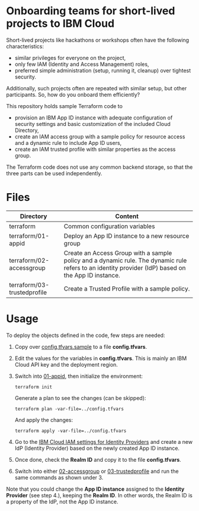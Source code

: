 # Onboarding teams for short-lived projects to IBM Cloud

Short-lived projects like hackathons or workshops often have the following characteristics:
- similar privileges for everyone on the project,
- only few IAM (Identity and Access Management) roles, 
- preferred simple administration (setup, running it, cleanup) over tightest security.

Additionally, such projects often are repeated with similar setup, but other participants. So, how do you onboard them efficiently?

This repository holds sample Terraform code to
- provision an IBM App ID instance with adequate configuration of security settings and basic customization of the included Cloud Directory,
- create an IAM access group with a sample policy for resource access and a dynamic rule to include App ID users,
- create an IAM trusted profile with similar properties as the access group.

The Terraform code does not use any common backend storage, so that the three parts can be used independently.


# Files

| Directory                   | Content |
|-----------------------------|----------|
|terraform                    | Common configuration variables|
|terraform/01-appid           | Deploy an App ID instance to a new resource group |
|terraform/02-accessgroup     | Create an Access Group with a sample policy and a dynamic rule. The dynamic rule refers to an identity provider (IdP) based on the App ID instance. |
|terraform/03-trustedprofile  | Create a Trusted Profile with a sample policy.|

# Usage
To deploy the objects defined in the code, few steps are needed:

1. Copy over [config.tfvars.sample](terraform/config.tfvars.sample) to a file **config.tfvars**.
2. Edit the values for the variables in **config.tfvars**. This is mainly an IBM Cloud API key and the deployment region.
3. Switch into [01-appid](terraform/01-appid), then initialize the environment:
   ```
   terraform init
   ```

   Generate a plan to see the changes (can be skipped):
   ```
   terraform plan -var-file=../config.tfvars
   ```

   And apply the changes:
   ```
   terraform apply -var-file=../config.tfvars
   ```
4. Go to the [IBM Cloud IAM settings for Identity Providers](https://cloud.ibm.com/iam/identity-providers) and create a new IdP (Identity Provider) based on the newly created App ID instance.
5. Once done, check the **Realm ID** and copy it to the file **config.tfvars**.
6. Switch into either [02-accessgroup](terraform/02-accessgroup) or [03-trustedprofile](terraform/03-trustedprofile) and run the same commands as shown under 3.

Note that you could change the **App ID instance** assigned to the **Identity Provider** (see step 4.), keeping the **Realm ID**. In other words, the Realm ID is a property of the IdP, not the App ID instance.